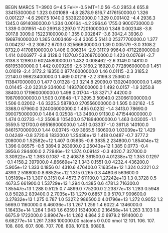 BEGN
MARCS T=3900 G=4.5 FeH=-0.5 MT=1.0
                  56
-5.0 2853.4 655.8 3341530000.0 1.323 0.001089 
-4.8 2878.9 816.7 4176150000.0 1.326 0.001227 
-4.6 2907.5 1040.0 5339230000.0 1.329 0.001402 
-4.4 2936.3 1345.0 6914080000.0 1.334 0.00164 
-4.2 2964.6 1755.0 9000730000.0 1.339 0.001951 
-4.0 2991.8 2297.0 11720100000.0 1.346 0.002348 
-3.8 3017.8 3009.0 15223100000.0 1.355 0.002847 
-3.6 3042.4 3936.0 19697400000.0 1.365 0.003469 
-3.4 3065.5 5141.0 25377700000.0 1.377 0.004237 
-3.2 3087.2 6703.0 32566600000.0 1.39 0.005179 
-3.0 3108.2 8732.0 41708100000.0 1.406 0.006314 
-2.9 3117.9 9964.0 47122800000.0 1.414 0.006977 
-2.8 3128.0 11370.0 53268700000.0 1.423 0.007691 
-2.7 3138.3 12980.0 60245800000.0 1.432 0.008462 
-2.6 3149.0 14810.0 68195300000.0 1.442 0.009296 
-2.5 3160.2 16920.0 77289600000.0 1.451 0.01019 
-2.4 3172.2 19350.0 87746000000.0 1.46 0.01115 
-2.3 3185.2 22140.0 99823400000.0 1.469 0.01218 
-2.2 3199.3 25360.0 113847000000.0 1.477 0.01328 
-2.1 3214.8 29090.0 130204000000.0 1.485 0.01445 
-2.0 3231.9 33400.0 149378000000.0 1.492 0.0157 
-1.9 3250.8 38400.0 171960000000.0 1.498 0.01704 
-1.8 3271.7 44200.0 198709000000.0 1.503 0.01848 
-1.7 3295.3 50940.0 230661000000.0 1.506 0.02002 
-1.6 3325.3 58780.0 270556000000.0 1.505 0.02162 
-1.5 3368.0 67960.0 324006000000.0 1.495 0.0232 
-1.4 3413.0 78690.0 390075000000.0 1.484 0.02508 
-1.3 3460.0 91130.0 471544000000.0 1.474 0.02733 
-1.2 3508.9 105400.0 571894000000.0 1.463 0.03005 
-1.1 3559.5 121700.0 695169000000.0 1.451 0.03337 
-1.0 3611.8 140100.0 846157000000.0 1.44 0.03745 
-0.9 3665.5 160600.0 1.03039e+12 1.429 0.04249 
-0.8 3720.6 183300.0 1.25436e+12 1.418 0.0487 
-0.7 3777.2 208000.0 1.52582e+12 1.407 0.05635 
-0.6 3835.2 234800.0 1.85404e+12 1.396 0.06575 
-0.5 3894.9 263600.0 2.25043e+12 1.385 0.0773 
-0.4 3956.6 294400.0 2.72946e+12 1.374 0.09142 
-0.3 4020.7 327000.0 3.30922e+12 1.363 0.1087 
-0.2 4087.8 361500.0 4.01238e+12 1.353 0.1297 
-0.1 4158.2 397900.0 4.86669e+12 1.343 0.1551 
0.0 4232.4 436200.0 5.905e+12 1.333 0.1856 
0.1 4310.6 476400.0 7.16354e+12 1.324 0.2221 
0.2 4393.2 518800.0 8.68525e+12 1.315 0.265 
0.3 4480.6 563600.0 1.05189e+13 1.307 0.3151 
0.4 4573.7 611100.0 1.27242e+13 1.3 0.3728 
0.5 4673.5 661900.0 1.53729e+13 1.294 0.4385 
0.6 4781.3 716300.0 1.85547e+13 1.288 0.5125 
0.7 4899.0 775200.0 2.23877e+13 1.283 0.5948 
0.8 5028.2 839400.0 2.7035e+13 1.279 0.6857 
0.9 5170.7 909600.0 3.27832e+13 1.275 0.787 
1.0 5327.2 986500.0 4.01796e+13 1.272 0.9052 
1.2 5669.0 1160000.0 6.46036e+13 1.267 1.259 
1.4 6022.4 1346000.0 1.16433e+14 1.264 1.943 
1.6 6359.1 1534000.0 2.16458e+14 1.263 3.103 
1.8 6675.9 1722000.0 3.89047e+14 1.262 4.864 
2.0 6979.2 1914000.0 6.68277e+14 1.261 7.398 
100000.00
natoms              0      0.00
nmol          12
          101.         106.       107.      108.         606.        607.        608.
          707.         708.       808.    10108.       60808.

